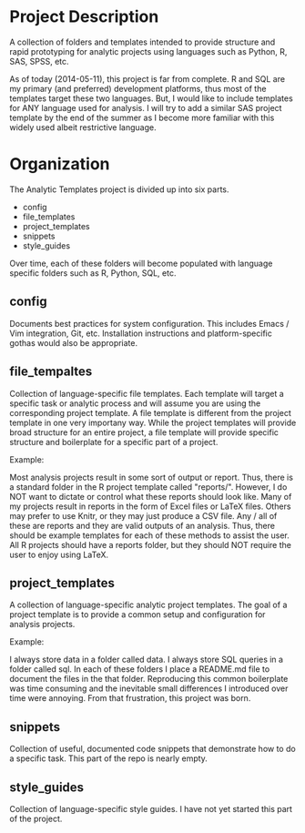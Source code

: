 # Project Description

A collection of folders and templates intended to provide structure
and rapid prototyping for analytic projects using languages such as
Python, R, SAS, SPSS, etc.

As of today (2014-05-11), this project is far from complete. R and SQL
are my primary (and preferred) development platforms, thus most of the
templates target these two languages. But, I would like to include
templates for ANY language used for analysis. I will try to add a
similar SAS project template by the end of the summer as I become more
familiar with this widely used albeit restrictive language.


# Organization

The Analytic Templates project is divided up into six parts.

- config
- file_templates
- project_templates
- snippets
- style_guides

Over time, each of these folders will become populated with language
specific folders such as R, Python, SQL, etc. 

## config

Documents best practices for system configuration. This includes Emacs
/ Vim integration, Git, etc. Installation instructions and
platform-specific gothas would also be appropriate.

## file_tempaltes

Collection of language-specific file templates. Each template will
target a specific task or analytic process and will assume you are
using the corresponding project template. A file template is different
from the project template in one very importany way. While the project
templates will provide broad structure for an entire project, a file
template will provide specific structure and boilerplate for a
specific part of a project.

Example:

Most analysis projects result in some sort of output or
report. Thus, there is a standard folder in the R project template
called "reports/". However, I do NOT want to dictate or control what
these reports should look like. Many of my projects result in reports
in the form of Excel files or LaTeX files. Others may prefer to use
Knitr, or they may just produce a CSV file. Any / all of these are
reports and they are valid outputs of an analysis. Thus, there should
be example templates for each of these methods to assist the user. All
R projects should have a reports folder, but they should NOT require
the user to enjoy using LaTeX.

## project_templates

A collection of language-specific analytic project templates. The goal
of a project template is to provide a common setup and configuration for
analysis projects.

Example:

I always store data in a folder called data. I always store SQL
queries in a folder called sql. In each of these folders I place a
README.md file to document the files in the that folder. Reproducing
this common boilerplate was time consuming and the inevitable small
differences I introduced over time were annoying. From that
frustration, this project was born.

## snippets

Collection of useful, documented code snippets that demonstrate how to
do a specific task. This part of the repo is nearly empty.

## style_guides

Collection of language-specific style guides. I have not yet started
this part of the project.



